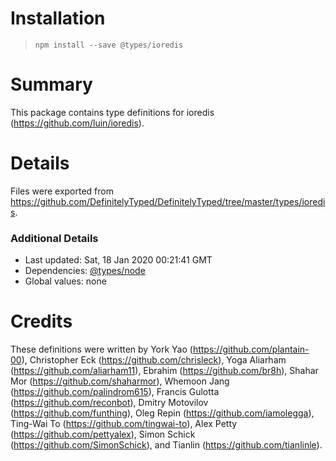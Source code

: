 # Installation
> `npm install --save @types/ioredis`

# Summary
This package contains type definitions for ioredis (https://github.com/luin/ioredis).

# Details
Files were exported from https://github.com/DefinitelyTyped/DefinitelyTyped/tree/master/types/ioredis.

### Additional Details
 * Last updated: Sat, 18 Jan 2020 00:21:41 GMT
 * Dependencies: [@types/node](https://npmjs.com/package/@types/node)
 * Global values: none

# Credits
These definitions were written by York Yao (https://github.com/plantain-00), Christopher Eck (https://github.com/chrisleck), Yoga Aliarham (https://github.com/aliarham11), Ebrahim (https://github.com/br8h), Shahar Mor (https://github.com/shaharmor), Whemoon Jang (https://github.com/palindrom615), Francis Gulotta (https://github.com/reconbot), Dmitry Motovilov (https://github.com/funthing), Oleg Repin (https://github.com/iamolegga), Ting-Wai To (https://github.com/tingwai-to), Alex Petty (https://github.com/pettyalex), Simon Schick (https://github.com/SimonSchick), and Tianlin (https://github.com/tianlinle).
